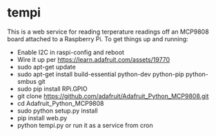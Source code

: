 # tempi

This is a web service for reading terperature readings off an MCP9808
board attached to a Raspberry Pi.  To get things up and running:

* Enable I2C in raspi-config and reboot
* Wire it up per https://learn.adafruit.com/assets/19770
* sudo apt-get update
* sudo apt-get install build-essential python-dev python-pip python-smbus git
* sudo pip install RPi.GPIO
* git clone https://github.com/adafruit/Adafruit_Python_MCP9808.git
* cd Adafruit_Python_MCP9808
* sudo python setup.py install
* pip install web.py
* python tempi.py or run it as a service from cron
